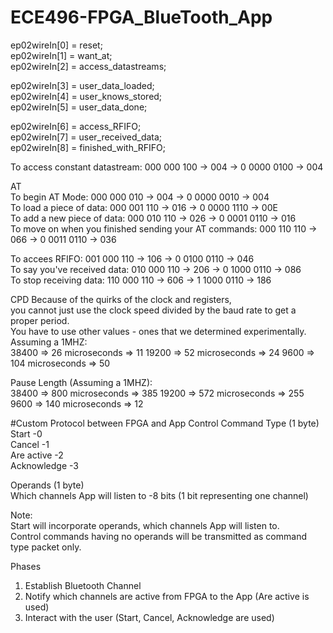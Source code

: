 # ECE496-FPGA_BlueTooth_App

ep02wireIn[0] = reset;  
ep02wireIn[1] = want_at;  
ep02wireIn[2] = access_datastreams;

ep02wireIn[3] = user_data_loaded;  
ep02wireIn[4] = user_knows_stored;  
ep02wireIn[5] = user_data_done;

ep02wireIn[6] = access_RFIFO;  
ep02wireIn[7] = user_received_data;  
ep02wireIn[8] = finished_with_RFIFO;

To access constant datastream: 000 000 100 -> 004 -> 0 0000 0100 -> 004

AT  
To begin AT Mode: 000 000 010 -> 004 -> 0 0000 0010 -> 004  
To load a piece of data: 000 001 110 -> 016 -> 0 0000 1110 -> 00E  
To add a new piece of data: 000 010 110 -> 026 -> 0 0001 0110 -> 016  
To move on when you finished sending your AT commands: 000 110 110 -> 066 -> 0 0011 0110 -> 036

To accees RFIFO: 001 000 110 -> 106 -> 0 0100 0110 -> 046  
To say you've received data: 010 000 110 -> 206 -> 0 1000 0110 -> 086  
To stop receiving data: 110 000 110 -> 606 -> 1 1000 0110 -> 186

CPD
Because of the quirks of the clock and registers,  
you cannot just use the clock speed divided by the baud rate to get a proper period.  
You have to use other values - ones that we determined experimentally.  
Assuming a 1MHZ:  
38400 => 26 microseconds => 11
19200 => 52 microseconds => 24
9600 => 104 microseconds => 50

Pause Length (Assuming a 1MHZ):  
38400 => 800 microseconds => 385
19200 => 572 microseconds => 255
9600 => 140 microseconds => 12

#Custom Protocol between FPGA and App
Control Command Type (1 byte)  
Start		-0  
Cancel		-1  
Are active	-2   
Acknowledge	-3

Operands (1 byte)  
Which channels App will listen to	-8 bits (1 bit representing one channel)

Note:  
Start will incorporate operands, which channels App will listen to.  
Control commands having no operands will be transmitted as command type packet only.

Phases  
1. Establish Bluetooth Channel  
2. Notify which channels are active from FPGA to the App (Are active is used)  
3. Interact with the user (Start, Cancel, Acknowledge are used)
